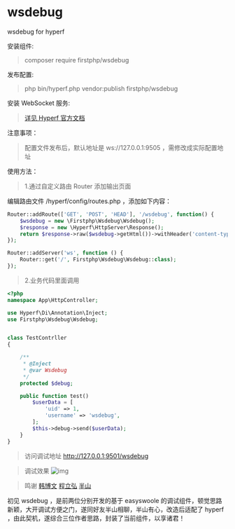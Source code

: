 # wsdebug
wsdebug for hyperf

安装组件:

>composer require firstphp/wsdebug


发布配置:

>php bin/hyperf.php vendor:publish firstphp/wsdebug


安装 WebSocket 服务:

>[详见 Hyperf 官方文档](https://doc.hyperf.io/#/zh/websocket-server)


注意事项：

>配置文件发布后，默认地址是 ws://127.0.0.1:9505 ，需修改成实际配置地址


使用方法：

>1.通过自定义路由 Router 添加输出页面

编辑路由文件 /hyperf/config/routes.php ，添加如下内容：

```php
Router::addRoute(['GET', 'POST', 'HEAD'], '/wsdebug', function() {
    $wsdebug = new \Firstphp\Wsdebug\Wsdebug();
    $response = new \Hyperf\HttpServer\Response();
    return $response->raw($wsdebug->getHtml())->withHeader('content-type', 'text/html; charset=utf-8');
});

Router::addServer('ws', function () {
    Router::get('/', Firstphp\Wsdebug\Wsdebug::class);
});
```

>2.业务代码里面调用
```php
<?php
namespace App\HttpController;

use Hyperf\Di\Annotation\Inject;
use Firstphp\Wsdebug\Wsdebug;


class TestContrller 
{

    /**
     * @Inject
     * @var Wsdebug
     */
    protected $debug;

	public function test()
		$userData = [
		    'uid' => 1,
		    'username' => 'wsdebug',
		];
		$this->debug->send($userData);
	}
}

```

>访问调试地址
http://127.0.0.1:9501/wsdebug

>调试效果
![img](http://static.firstphp.com/WSDEBUG-WX20191106-152056.png)

>鸣谢
[韩博文](https://github.com/easy-swoole/wsdebug)
[程立弘](https://github.com/lsclh/wsdebug)
[半山](https://github.com/dwdcth)

初见 wsdebug ，是前两位分别开发的基于 easyswoole 的调试组件，顿觉思路新颖，大开调试方便之门，遂同好友半山相聊，半山有心，改造后适配了 hyperf ，由此契机，遂综合三位作者思路，封装了当前组件，以享诸君！







